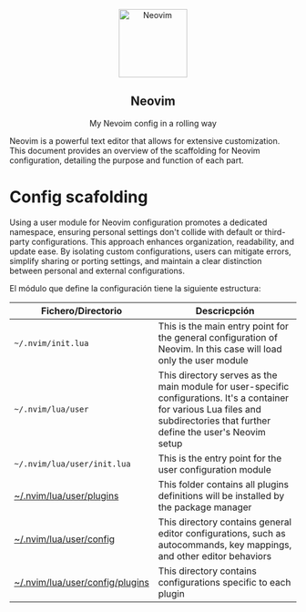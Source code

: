 <p align="center">
  <img src="https://upload.wikimedia.org/wikipedia/commons/thumb/3/3a/Neovim-mark.svg/1200px-Neovim-mark.svg.png" alt="Neovim" height="120">
  <h2 align="center">Neovim</h2>
  <p align="center">My Nevoim config in a rolling way</p>
</p>

Neovim is a powerful text editor that allows for extensive customization. This document provides an overview of the scaffolding for Neovim configuration, detailing the purpose and function of each part.

# Config scafolding


Using a user module for Neovim configuration promotes a dedicated namespace, ensuring personal settings don't collide with default or third-party configurations. This approach enhances organization, readability, and update ease. By isolating custom configurations, users can mitigate errors, simplify sharing or porting settings, and maintain a clear distinction between personal and external configurations.

El módulo que define la configuración tiene la siguiente estructura:

| Fichero/Directorio | Descricpción |
| ------------------ | ------------ |
| `~/.nvim/init.lua` | This is the main entry point for the general configuration of Neovim. In this case will load only the user module |
| `~/.nvim/lua/user` | This directory serves as the main module for user-specific configurations. It's a container for various Lua files and subdirectories that further define the user's Neovim setup |
| `~/.nvim/lua/user/init.lua` | This is the entry point for the user configuration module |
| [~/.nvim/lua/user/plugins](lua/user/plugins/README.md) | This folder contains all plugins definitions will be installed by the package manager |
| [~/.nvim/lua/user/config](lua/user/config/README.md) | This directory contains general editor configurations, such as autocommands, key mappings, and other editor behaviors |
| [~/.nvim/lua/user/config/plugins](lua/user/config/plugins/README.md) | This directory contains configurations specific to each plugin |

